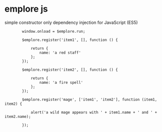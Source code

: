 # emplore js


simple constructor only dependency injection for JavaScript (ES5)


            window.onload = $emplore.run;

            $emplore.register('item1', [], function () {

                return {
                    name: 'a red staff'
                };
            });

            $emplore.register('item2', [], function () {

                return {
                    name: 'a fire spell'
                };
            });

            $emplore.register('mage', ['item1', 'item2'], function (item1, item2) {

                alert('a wild mage appears with ' + item1.name + ' and ' + item2.name);

            });
